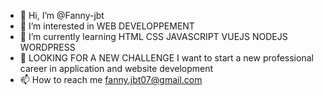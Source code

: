 - 👋 Hi, I’m @Fanny-jbt
- 👀 I’m interested in WEB DEVELOPPEMENT
- 🌱 I’m currently learning HTML CSS JAVASCRIPT VUEJS NODEJS WORDPRESS
- 💞️ LOOKING FOR A NEW CHALLENGE I want to start a new professional career in application and website development
- 📫 How to reach me fanny.jbt07@gmail.com

<!---
Fanny-jbt/Fanny-jbt is a ✨ special ✨ repository because its `README.md` (this file) appears on your GitHub profile.
You can click the Preview link to take a look at your changes.
--->
